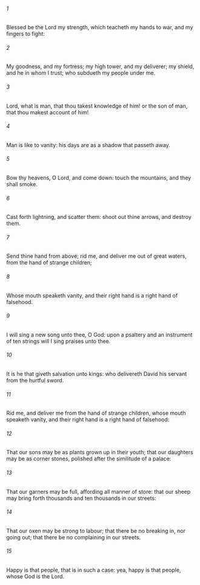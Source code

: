 ###### 1
Blessed be the Lord my strength, which teacheth my hands to war, and my fingers to fight:

###### 2
My goodness, and my fortress; my high tower, and my deliverer; my shield, and he in whom I trust; who subdueth my people under me.

###### 3
Lord, what is man, that thou takest knowledge of him! or the son of man, that thou makest account of him!

###### 4
Man is like to vanity: his days are as a shadow that passeth away.

###### 5
Bow thy heavens, O Lord, and come down: touch the mountains, and they shall smoke.

###### 6
Cast forth lightning, and scatter them: shoot out thine arrows, and destroy them.

###### 7
Send thine hand from above; rid me, and deliver me out of great waters, from the hand of strange children;

###### 8
Whose mouth speaketh vanity, and their right hand is a right hand of falsehood.

###### 9
I will sing a new song unto thee, O God: upon a psaltery and an instrument of ten strings will I sing praises unto thee.

###### 10
It is he that giveth salvation unto kings: who delivereth David his servant from the hurtful sword.

###### 11
Rid me, and deliver me from the hand of strange children, whose mouth speaketh vanity, and their right hand is a right hand of falsehood:

###### 12
That our sons may be as plants grown up in their youth; that our daughters may be as corner stones, polished after the similitude of a palace:

###### 13
That our garners may be full, affording all manner of store: that our sheep may bring forth thousands and ten thousands in our streets:

###### 14
That our oxen may be strong to labour; that there be no breaking in, nor going out; that there be no complaining in our streets.

###### 15
Happy is that people, that is in such a case: yea, happy is that people, whose God is the Lord.

